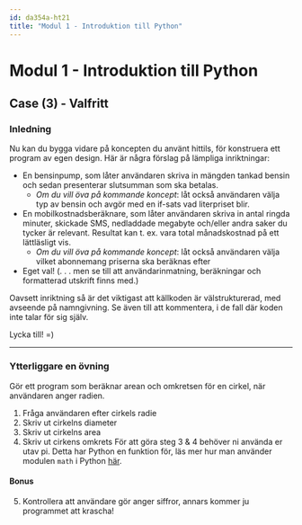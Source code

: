 ```yaml
---
id: da354a-ht21
title: "Modul 1 - Introduktion till Python"
---
```


# Modul 1 - Introduktion till Python

## Case (3) - Valfritt


### Inledning

Nu kan du bygga vidare på koncepten du använt hittils, för konstruera ett program av
egen design. Här är några förslag på lämpliga inriktningar:

- En bensinpump, som låter användaren skriva in mängden tankad bensin och sedan
presenterar slutsumman som ska betalas.
	- *Om du vill öva på kommande koncept*: låt också användaren välja typ av
	bensin och avgör med en if-sats vad literpriset blir.
- En mobilkostnadsberäknare, som låter användaren skriva in antal ringda minuter,
skickade SMS, nedladdade megabyte och/eller andra saker du tycker är relevant.
Resultat kan t. ex. vara total månadskostnad på ett lättläsligt vis.
	- *Om du vill öva på kommande koncept*: låt också användaren välja vilket abonnemang priserna ska beräknas efter
- Eget val! (. . . men se till att användarinmatning, beräkningar och formatterad
utskrift finns med.)


Oavsett inriktning så är det viktigast att källkoden är välstrukturerad, med avseende
på namngivning. Se även till att kommentera, i de fall där koden inte talar för sig själv.

Lycka till! =)

---


### Ytterliggare en övning
Gör ett program som beräknar arean och omkretsen för en cirkel, när användaren anger radien.
1. Fråga användaren efter cirkels radie
2. Skriv ut cirkelns diameter
3. Skriv ut cirkelns area
4. Skriv ut cirkens omkrets
För att göra steg 3 & 4 behöver ni använda er utav pi. Detta har Python en funktion för, läs mer hur man använder modulen `math` i Python [här](https://docs.python.org/3/library/math.html#math.pi).
#### Bonus
5. Kontrollera att användare gör anger siffror, annars kommer ju programmet att krascha!